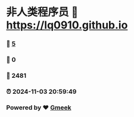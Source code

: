 # 非人类程序员 :link: https://lq0910.github.io 
### :page_facing_up: [5](https://lq0910.github.io/tag.html) 
### :speech_balloon: 0 
### :hibiscus: 2481 
### :alarm_clock: 2024-11-03 20:59:49 
### Powered by :heart: [Gmeek](https://github.com/Meekdai/Gmeek)
